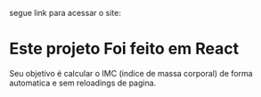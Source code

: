 segue link para acessar o site:
# Este projeto Foi feito em React
Seu objetivo é calcular o IMC (indice de massa corporal) de forma automatica e sem reloadings de pagina.
